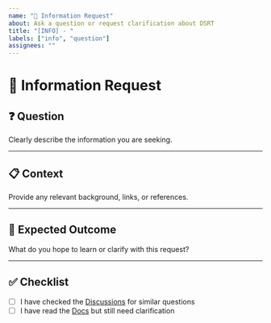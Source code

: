 ```yaml
---
name: "📘 Information Request"
about: Ask a question or request clarification about DSRT
title: "[INFO] - "
labels: ["info", "question"]
assignees: ""
---
```


# 📘 Information Request

## ❓ Question
Clearly describe the information you are seeking.

---

## 📋 Context
Provide any relevant background, links, or references.

---

## 🎯 Expected Outcome
What do you hope to learn or clarify with this request?

---

## ✅ Checklist
- [ ] I have checked the [Discussions](https://github.com/your-org/dsrt-app/discussions) for similar questions  
- [ ] I have read the [Docs](../../docs/) but still need clarification
